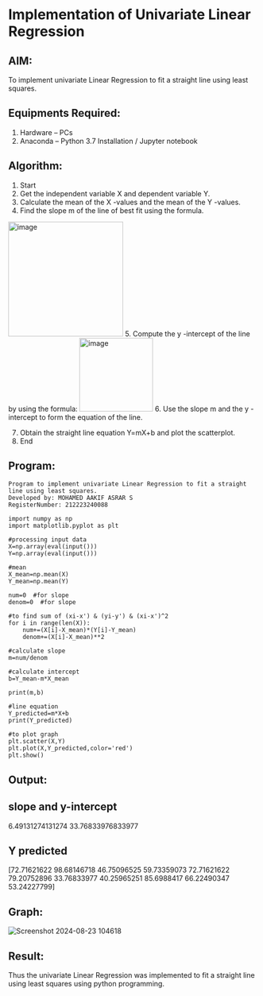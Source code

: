 # Implementation of Univariate Linear Regression
## AIM:
To implement univariate Linear Regression to fit a straight line using least squares.

## Equipments Required:
1. Hardware – PCs
2. Anaconda – Python 3.7 Installation / Jupyter notebook

## Algorithm:
1. Start
2. Get the independent variable X and dependent variable Y.
3. Calculate the mean of the X -values and the mean of the Y -values.
4. Find the slope m of the line of best fit using the formula. 
<img width="231" alt="image" src="https://user-images.githubusercontent.com/93026020/192078527-b3b5ee3e-992f-46c4-865b-3b7ce4ac54ad.png">
5. Compute the y -intercept of the line by using the formula:
<img width="148" alt="image" src="https://user-images.githubusercontent.com/93026020/192078545-79d70b90-7e9d-4b85-9f8b-9d7548a4c5a4.png">
6. Use the slope m and the y -intercept to form the equation of the line.

7. Obtain the straight line equation Y=mX+b and plot the scatterplot.
8. End


## Program:
```
Program to implement univariate Linear Regression to fit a straight line using least squares.
Developed by: MOHAMED AAKIF ASRAR S
RegisterNumber: 212223240088

import numpy as np
import matplotlib.pyplot as plt

#processing input data
X=np.array(eval(input()))
Y=np.array(eval(input()))

#mean
X_mean=np.mean(X)
Y_mean=np.mean(Y)

num=0  #for slope
denom=0  #for slope

#to find sum of (xi-x') & (yi-y') & (xi-x')^2
for i in range(len(X)):
    num+=(X[i]-X_mean)*(Y[i]-Y_mean)
    denom+=(X[i]-X_mean)**2

#calculate slope
m=num/denom

#calculate intercept
b=Y_mean-m*X_mean

print(m,b)

#line equation
Y_predicted=m*X+b
print(Y_predicted)

#to plot graph
plt.scatter(X,Y)
plt.plot(X,Y_predicted,color='red')
plt.show()
```

## Output:
## slope and y-intercept
6.49131274131274 33.76833976833977

## Y predicted
[72.71621622 98.68146718 46.75096525 59.73359073 72.71621622 79.20752896
 33.76833977 40.25965251 85.6988417  66.22490347 53.24227799]

## Graph:

![Screenshot 2024-08-23 104618](https://github.com/user-attachments/assets/e9dae277-b45e-4496-a4e9-d5af51aa1586)



## Result:
Thus the univariate Linear Regression was implemented to fit a straight line using least squares using python programming.
